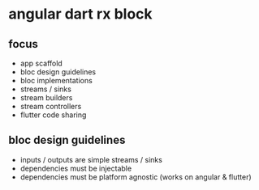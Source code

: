 # angular dart rx block

## focus
- app scaffold
- bloc design guidelines
- bloc implementations
- streams / sinks
- stream builders
- stream controllers
- flutter code sharing

## bloc design guidelines
- inputs / outputs are simple streams / sinks
- dependencies must be injectable
- dependencies must be platform agnostic (works on angular & flutter)
